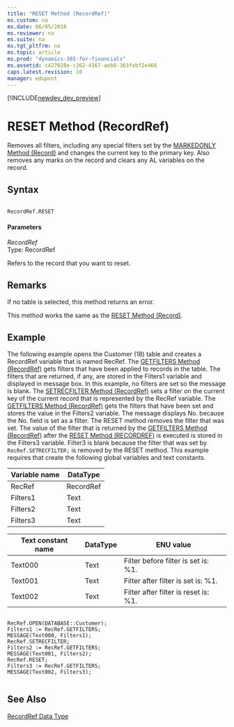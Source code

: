 ```yaml
---
title: "RESET Method (RecordRef)"
ms.custom: na
ms.date: 06/05/2016
ms.reviewer: na
ms.suite: na
ms.tgt_pltfrm: na
ms.topic: article
ms.prod: "dynamics-365-for-financials"
ms.assetid: c427028e-c262-4367-aeb8-363febf2e466
caps.latest.revision: 10
manager: edupont
---
```


[!INCLUDE[newdev_dev_preview](../includes/newdev_dev_preview.md)]

# RESET Method (RecordRef)
Removes all filters, including any special filters set by the [MARKEDONLY Method \(Record\)](devenv-MARKEDONLY-Method-Record.md) and changes the current key to the primary key. Also removes any marks on the record and clears any AL variables on the record.  
  
## Syntax  
  
```  
  
RecordRef.RESET  
```  
  
#### Parameters  
 *RecordRef*  
 Type: RecordRef  
  
 Refers to the record that you want to reset.  
  
## Remarks  
 If no table is selected, this method returns an error.  
  
 This method works the same as the [RESET Method \(Record\)](devenv-RESET-Method-Record.md).  
  
## Example  
 The following example opens the Customer \(18\) table and creates a RecordRef variable that is named RecRef. The [GETFILTERS Method \(RecordRef\)](devenv-GETFILTERS-Method-RecordRef.md) gets filters that have been applied to records in the table. The filters that are returned, if any, are stored in the Filters1 variable and displayed in message box. In this example, no filters are set so the message is blank. The [SETRECFILTER Method \(RecordRef\)](devenv-SETRECFILTER-Method-RecordRef.md) sets a filter on the current key of the current record that is represented by the RecRef variable. The [GETFILTERS Method \(RecordRef\)](devenv-GETFILTERS-Method-RecordRef.md) gets the filters that have been set and stores the value in the Filters2 variable. The message displays No. because the No. field is set as a filter. The RESET method removes the filter that was set. The value of the filter that is returned by the [GETFILTERS Method \(RecordRef\)](devenv-GETFILTERS-Method-RecordRef.md) after the [RESET Method \(RECORDREF\)](devenv-RESET-Method-RecordRef.md) is executed is stored in the Filters3 variable. Filter3 is blank because the filter that was set by `RecRef.SETRECFILTER;` is removed by the RESET method. This example requires that create the following global variables and text constants.  
  
|Variable name|DataType|  
|-------------------|--------------|  
|RecRef|RecordRef|  
|Filters1|Text|  
|Filters2|Text|  
|Filters3|Text|  
  
|Text constant name|DataType|ENU value|  
|------------------------|--------------|---------------|  
|Text000|Text|Filter before filter is set is: %1.|  
|Text001|Text|Filter after filter is set is: %1.|  
|Text002|Text|Filter after filter is reset is: %1.|  
  
```  
  
RecRef.OPEN(DATABASE::Customer);  
Filters1 := RecRef.GETFILTERS;  
MESSAGE(Text000, Filters1);  
RecRef.SETRECFILTER;  
Filters2 := RecRef.GETFILTERS;  
MESSAGE(Text001, Filters2);  
RecRef.RESET;  
Filters3 := RecRef.GETFILTERS;  
MESSAGE(Text002, Filters3);  
  
```  
  
## See Also  
 [RecordRef Data Type](../datatypes/devenv-RecordRef-Data-Type.md)